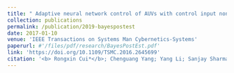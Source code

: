 ```yaml
---
title: " Adaptive neural network control of AUVs with control input nonlinearities using reinforcement learning"
collection: publications
permalink: /publication/2019-bayespostest
date: 2017-01-10
venue: 'IEEE Transactions on Systems Man Cybernetics-Systems'
paperurl: #'/files/pdf/research/BayesPostEst.pdf'
link: 'https://doi.org/10.1109/TSMC.2016.2645699'
citation: '<b> Rongxin Cui*</b>; Chenguang Yang; Yang Li; Sanjay Sharma.&quot;Adaptive neural network control of AUVs with control input nonlinearities using reinforcement learning.&quot; <i>IEEE Transactions on Systems Man Cybernetics-Systems</i>, 2017, 47(6): 1019-1029. doi:10.1109/TSMC.2016.2645699'
---
```

